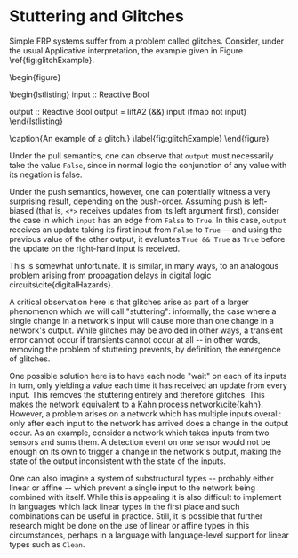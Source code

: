 Stuttering and Glitches
=======================

Simple FRP systems suffer from a problem called glitches. Consider, under the
usual Applicative interpretation, the example given in Figure
\ref{fig:glitchExample}.

\begin{figure}

\begin{lstlisting}
input :: Reactive Bool

output :: Reactive Bool
output = liftA2 (&&) input (fmap not input)
\end{lstlisting}

\caption{An example of a glitch.}
\label{fig:glitchExample}
\end{figure}

Under the pull semantics, one can observe that `output` must necessarily take
the value `False`, since in normal logic the conjunction of any value with its
negation is false.

Under the push semantics, however, one can potentially witness a very surprising
result, depending on the push-order. Assuming push is left-biased (that is,
`<*>` receives updates from its left argument first), consider the case in which
`input` has an edge from `False` to `True`. In this case, `output` receives an
update taking its first input from `False` to `True` -- and using the previous
value of the other output, it evaluates `True && True` as `True` before the
update on the right-hand input is received.

This is somewhat unfortunate. It is similar, in many ways, to an analogous
problem arising from propagation delays in digital logic
circuits\cite{digitalHazards}.

A critical observation here is that glitches arise as part of a larger
phenomenon which we will call "stuttering": informally, the case where a single
change in a network's input will cause more than one change in a network's
output. While glitches may be avoided in other ways, a transient error cannot
occur if transients cannot occur at all -- in other words, removing the problem
of stuttering prevents, by definition, the emergence of glitches.

One possible solution here is to have each node "wait" on each of its inputs in
turn, only yielding a value each time it has received an update from every
input. This removes the stuttering entirely and therefore glitches. This makes
the network equivalent to a Kahn process network\cite{kahn}. However, a problem
arises on a network which has multiple inputs overall: only after each input to
the network has arrived does a change in the output occur. As an example,
consider a network which takes inputs from two sensors and sums them. A
detection event on one sensor would not be enough on its own to trigger a change
in the network's output, making the state of the output inconsistent with the
state of the inputs.

One can also imagine a system of substructural types -- probably either linear
or affine -- which prevent a single input to the network being combined with
itself. While this is appealing it is also difficult to implement in languages
which lack linear types in the first place and such combinations can be useful
in practice. Still, it is possible that further research might be done on the
use of linear or affine types in this circumstances, perhaps in a language with
language-level support for linear types such as `Clean`.

